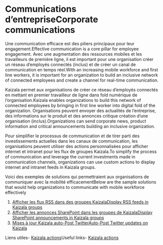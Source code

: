 # <a name="corporate-communications"></a><span data-ttu-id="a7062-101">Communications d’entreprise</span><span class="sxs-lookup"><span data-stu-id="a7062-101">Corporate communications</span></span>

<span data-ttu-id="a7062-102">Une communication efficace est des piliers principaux pour leur engagement.</span><span class="sxs-lookup"><span data-stu-id="a7062-102">Effective communication is a core pillar for employee engagement.</span></span> <span data-ttu-id="a7062-103">Avec une augmentation des ressources mobiles et les travailleurs de première ligne, il est important pour une organisation créer un réseau d’employés connectés (inclus) et de créer un canal de communication en temps réel.</span><span class="sxs-lookup"><span data-stu-id="a7062-103">With an increasing mobile workforce and first line workers, it is important for an organization to build an inclusive network of connected employees and create a channel for real-time communication.</span></span>

<span data-ttu-id="a7062-104">Kaizala permet aux organisations de créer ce réseau d’employés connectés en mettant en premier travailleur de ligne dans fold numérique de l’organisation.</span><span class="sxs-lookup"><span data-stu-id="a7062-104">Kaizala enables organizations to build this network of connected employees by bringing in first line worker into digital fold of the organization.</span></span> <span data-ttu-id="a7062-105">Organisations peuvent envoyer des actualités de l’entreprise, des informations sur le produit et des annonces critique création d’une organisation (inclus).</span><span class="sxs-lookup"><span data-stu-id="a7062-105">Organizations can send corporate news, product information and critical announcements building an inclusive organization.</span></span>

<span data-ttu-id="a7062-106">Pour simplifier le processus de communication et de tirer parti des investissements actuelles dans les canaux de communication, les organisations peuvent utiliser des actions personnalisées pour afficher internet et intranet pour les flux de groupes Kaizala.</span><span class="sxs-lookup"><span data-stu-id="a7062-106">To simplify the process of communication and leverage the current investments made in communication channels, organizations can use custom actions to display internet and intranet feeds in Kaizala groups.</span></span>

<span data-ttu-id="a7062-107">Voici des exemples de solutions qui permettraient aux organisations de communiquer avec la mobilité efficacement</span><span class="sxs-lookup"><span data-stu-id="a7062-107">Below are the sample solutions that would help organizations to communicate with mobile workforce effectively</span></span>
 1. [<span data-ttu-id="a7062-108">Afficher les flux RSS dans des groupes Kaizala</span><span class="sxs-lookup"><span data-stu-id="a7062-108">Display RSS feeds in Kaizala groups</span></span>](GetRSSFeedsonKaizala/DisplayRSSFeedsinKaizalagroups.md)
 2. [<span data-ttu-id="a7062-109">Afficher les annonces SharePoint dans les groupes de Kaizala</span><span class="sxs-lookup"><span data-stu-id="a7062-109">Display SharePoint announcements in Kaizala groups</span></span>](SharepointAnnouncementsonKaizala/DisplaySharepointAnnouncements.md)
 3. [<span data-ttu-id="a7062-110">Mises à jour Kaizala auto-Post Twitter</span><span class="sxs-lookup"><span data-stu-id="a7062-110">Auto-Post Twitter updates on Kaizala</span></span>](AutoPostTwitterUpdatesToKaizala.md)

<span data-ttu-id="a7062-111">Liens utiles- [Kaizala actions](https://docs.microsoft.com/en-us/kaizala/actions/readme)</span><span class="sxs-lookup"><span data-stu-id="a7062-111">Useful links- [Kaizala actions](https://docs.microsoft.com/en-us/kaizala/actions/readme)</span></span>